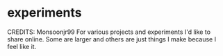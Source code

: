 # experiments
CREDITS: Monsoonjr99
For various projects and experiments I'd like to share online. Some are larger and others are just things I make because I feel like it.
